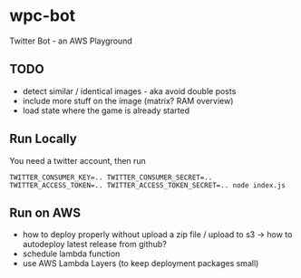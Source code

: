 # wpc-bot
Twitter Bot - an AWS Playground

## TODO

- detect similar / identical images - aka avoid double posts
- include more stuff on the image (matrix? RAM overview)
- load state where the game is already started

## Run Locally

You need a twitter account, then run

```
TWITTER_CONSUMER_KEY=.. TWITTER_CONSUMER_SECRET=.. TWITTER_ACCESS_TOKEN=.. TWITTER_ACCESS_TOKEN_SECRET=.. node index.js
```

## Run on AWS

- how to deploy properly without upload a zip file / upload to s3 -> how to autodeploy latest release from github?
- schedule lambda function
- use AWS Lambda Layers (to keep deployment packages small)
